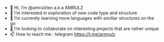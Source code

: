 - 👋 Hi, I’m @amrulzleo a.k.a AMRULZ
- 👀 I’m interested in exploration of new code type and structure
- 🌱 I’m currently learning more languages with similiar structures on the go
- 💞️ I’m looking to collaborate on interesting projects that are rather unique
- 📫 How to reach me : telegram https://t.me/armrulz

<!---
amrulzleo/AMRULZ is a ✨ special ✨ repository because its `README.md` (this file) appears on your GitHub profile.
You can click the Preview link to take a look at your changes.
--->
